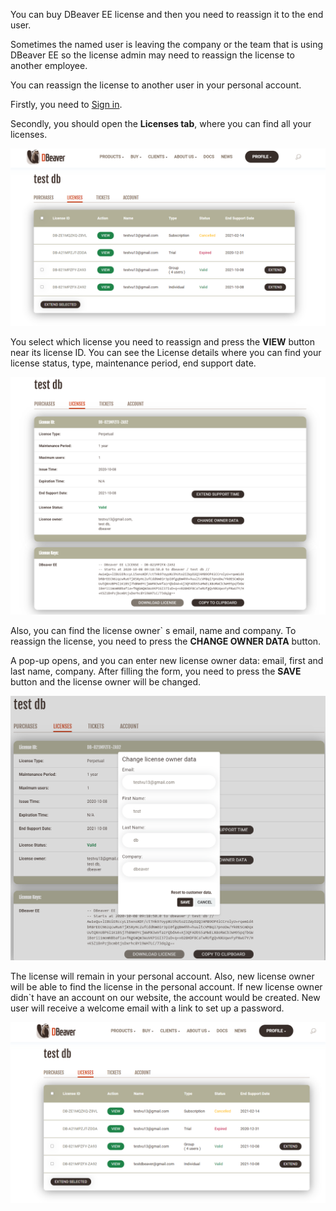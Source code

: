 You can buy DBeaver EE license and then you need to reassign it to the end user.

Sometimes the named user is leaving the company or the team that is using DBeaver EE so the license admin may need to reassign the license to another employee.

You can reassign the license to another user in your personal account.

Firstly, you need to [Sign in](https://dbeaver.com/signin/).

Secondly, you should open the **Licenses tab**, where you can find all your licenses. 

![](images/license/lic-tab.png)

You select which license you need to reassign and press the **VIEW** button near its license ID. You can see the License details where you can find your license status, type, maintenance period, end support date.

![](images/license/lic-details.png)

Also, you can find the license owner` s email, name and company. To reassign the license, you need to press the **CHANGE OWNER DATA** button.

A pop-up opens, and you can enter new license owner data: email, first and last name, company. After filling the form, you need to press the **SAVE** button and the license owner will be changed.

![](images/license/form.png)

The license will remain in your personal account. Also, new license owner will be able to find the license in the personal account. If new license owner didn`t have an account on our website, the account would be created. New user will receive a welcome email with a link to set up a password.

![](images/license/lic-tab-newpng.png)
